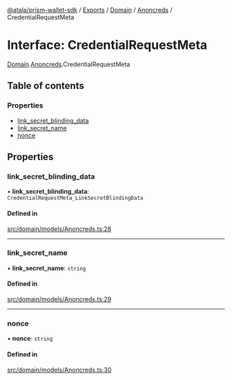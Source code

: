[@atala/prism-wallet-sdk](../README.md) / [Exports](../modules.md) / [Domain](../modules/Domain.md) / [Anoncreds](../modules/Domain.Anoncreds.md) / CredentialRequestMeta

# Interface: CredentialRequestMeta

[Domain](../modules/Domain.md).[Anoncreds](../modules/Domain.Anoncreds.md).CredentialRequestMeta

## Table of contents

### Properties

- [link\_secret\_blinding\_data](Domain.Anoncreds.CredentialRequestMeta.md#link_secret_blinding_data)
- [link\_secret\_name](Domain.Anoncreds.CredentialRequestMeta.md#link_secret_name)
- [nonce](Domain.Anoncreds.CredentialRequestMeta.md#nonce)

## Properties

### link\_secret\_blinding\_data

• **link\_secret\_blinding\_data**: `CredentialRequestMeta_LinkSecretBlindingData`

#### Defined in

[src/domain/models/Anoncreds.ts:28](https://github.com/input-output-hk/atala-prism-wallet-sdk-ts/blob/a3fc2aa/src/domain/models/Anoncreds.ts#L28)

___

### link\_secret\_name

• **link\_secret\_name**: `string`

#### Defined in

[src/domain/models/Anoncreds.ts:29](https://github.com/input-output-hk/atala-prism-wallet-sdk-ts/blob/a3fc2aa/src/domain/models/Anoncreds.ts#L29)

___

### nonce

• **nonce**: `string`

#### Defined in

[src/domain/models/Anoncreds.ts:30](https://github.com/input-output-hk/atala-prism-wallet-sdk-ts/blob/a3fc2aa/src/domain/models/Anoncreds.ts#L30)
